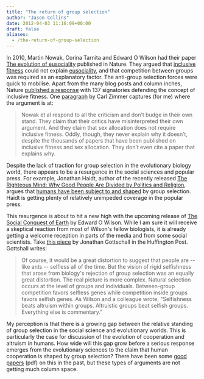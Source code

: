 ```yaml
---
title: "The return of group selection"
author: "Jason Collins"
date: 2012-04-03 11:16:09+00:00
draft: false
aliases:
  - /the-return-of-group-selection
---
```


In 2010, Martin Nowak, Corina Tarnita and Edward O Wilson had their paper [The evolution of eusociality](http://www.nature.com/nature/journal/v466/n7310/full/nature09205.html) published in Nature. They argued that [inclusive fitness](http://en.wikipedia.org/wiki/Inclusive_fitness) could not explain [eusociality](http://en.wikipedia.org/wiki/Eusociality), and that competition between groups was required as an explanatory factor. The anti-group selection forces were quick to mobilise. Apart from the many blog posts and column inches, Nature [published a response](http://www.nature.com/nature/journal/v471/n7339/full/nature09831.html) with 137 signatories defending the concept of inclusive fitness. One [paragraph](http://blogs.discovermagazine.com/loom/2011/03/23/inclusive-fitness-return-to-the-wrestling-ring/) by Carl Zimmer captures (for me) where the argument is at:

>Nowak et al respond to all the criticism and don’t budge in their own stand. They claim that their critics have misinterpreted their own argument. And they claim that sex allocation does not require inclusive fitness. Oddly, though, they never explain why it doesn’t, despite the thousands of papers that have been published on inclusive fitness and sex allocation. They don’t even cite a paper that explains why.

Despite the lack of traction for group selection in the evolutionary biology world, there appears to be a resurgence in the social sciences and popular press. For example, Jonathan Haidt, author of the recently released [The Righteous Mind: Why Good People Are Divided by Politics and Religion](/haidts-the-righteous-mind/), argues that [humans have been subject to and shaped](http://www.thisviewoflife.com/index.php/magazine/articles/jonathan-haidt-on-religion-evolution-and-the-ecstasy-of-self-transcendence) by group selection. Haidt is getting plenty of relatively unimpeded coverage in the popular press.

This resurgence is about to hit a new high with the upcoming release of [The Social Conquest of Earth](/e-o-wilsons-the-social-conquest-of-earth/) by Edward O Wilson. While I am sure it will receive a skeptical reaction from most of Wilson's fellow biologists, it is already getting a welcome reception in parts of the media and from some social scientists. Take [this piece](http://www.huffingtonpost.com/jonathan-gottschall/selfless-genes-a-new-revolution_b_1396274.html) by Jonathan Gottschall in the Huffington Post. Gottshall writes:

>Of course, it would be a great distortion to suggest that people are -- like ants -- selfless all of the time. But the vision of rigid selfishness that arose from biology's rejection of group selection was an equally great distortion. The real picture is more complex. Natural selection occurs at the level of groups and individuals. Between-group competition favors selfless genes while competition inside groups favors selfish genes. As Wilson and a colleague wrote, "Selfishness beats altruism within groups. Altruistic groups beat selfish groups. Everything else is commentary."

My perception is that there is a growing gap between the relative standing of group selection in the social science and evolutionary worlds. This is particularly the case for discussion of the evolution of cooperation and altruism in humans. How wide will this gap grow before a serious response emerges from the evolutionary sciences to the claim that human cooperation is shaped by group selection? There have been some [good papers](http://www.zoo.ox.ac.uk/group/west/pdf/WestElMoudenGardner_11.pdf) (pdf) on this in the past, but these types of arguments are not getting much column space.
